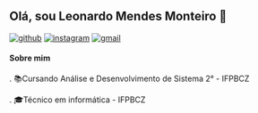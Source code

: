 ## Olá, sou Leonardo Mendes Monteiro 👋
[![github](https://camo.githubusercontent.com/892a2610d555673177022116e3bb01ff94557ddb4a872b703844692a0c327d10/68747470733a2f2f696d672e736869656c64732e696f2f62616467652f2d4769746875622d3030303f7374796c653d666c61742d737175617265266c6f676f3d476974687562266c6f676f436f6c6f723d7768697465266c696e6b3d68747470733a2f2f6769746875622e636f6d2f7061756c6f667265697461736e74)](https://github.com/leomendes18)
[![instagram](<img src="https://img.shields.io/badge/Instagram-E4405F?style=for-the-badge&logo=instagram&logoColor=white" style="width:80px; height:20px;"/>)](https://www.instagram.com/leonardomendes16/)
[![gmail](https://camo.githubusercontent.com/d138b2897652aec51333cc0ac55ee1df99ecc5e67536d2f32a7a374df0158ebd/68747470733a2f2f696d672e736869656c64732e696f2f62616467652f2d476d61696c2d6331343433383f7374796c653d666c61742d737175617265266c6f676f3d476d61696c266c6f676f436f6c6f723d7768697465266c696e6b3d6d61696c746f3a7365755f656d61696c)](https://mail.google.com/mail/u/0/#inbox)
#### Sobre mim

. :books:Cursando Análise e Desenvolvimento de Sistema 2° - IFPBCZ

. :mortar_board:Técnico em informática - IFPBCZ

<!--
**leomendes18/leomendes18** is a ✨ _special_ ✨ repository because its `README.md` (this file) appears on your GitHub profile.

Here are some ideas to get you started:

- 🔭 I’m currently working on ...
- 🌱 I’m currently learning ...
- 👯 I’m looking to collaborate on ...
- 🤔 I’m looking for help with ...
- 💬 Ask me about ...
- 📫 How to reach me: ...
- 😄 Pronouns: ...
- ⚡ Fun fact: ...
-->
